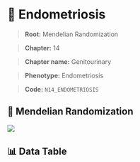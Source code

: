 # 🧪 Endometriosis

> **Root:** Mendelian Randomization

> **Chapter:** 14  

> **Chapter name:** Genitourinary

> **Phenotype:** Endometriosis  

> **Code:** `N14_ENDOMETRIOSIS`

## 🧬 Mendelian Randomization  

<img src="/MR/Figures/Forward/N14_ENDOMETRIOSIS.png"/>

## 📊 Data Table

<CsvTableMRF src="/MR_Data/Forward/N14_ENDOMETRIOSIS.csv"/>
